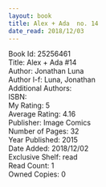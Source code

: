 ```yaml
---
layout: book
title: Alex + Ada  no. 14
date_read: 2018/12/03
---
```


Book Id: 25256461<br />
Title: Alex + Ada #14<br />
Author: Jonathan Luna<br />
Author l-f: Luna, Jonathan<br />
Additional Authors: <br />
ISBN: <br />
My Rating: 5<br />
Average Rating: 4.16<br />
Publisher: Image Comics<br />
Number of Pages: 32<br />
Year Published: 2015<br />
Date Added: 2018/12/02<br />
Exclusive Shelf: read<br />
Read Count: 1<br />
Owned Copies: 0<br />

